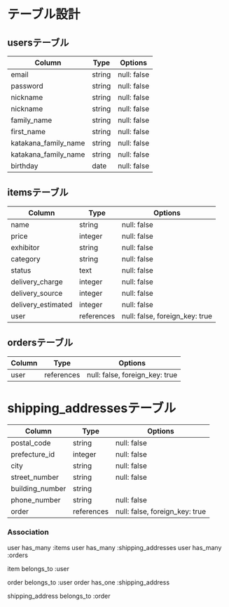 # テーブル設計

## usersテーブル

|Column              |Type        |Options      |
|--------------------|------------|-------------|
|email               |string      |null: false  |
|password            |string      |null: false  |
|nickname            |string      |null: false  |
|nickname            |string      |null: false  |
|family_name         |string      |null: false  |
|first_name          |string      |null: false  |
|katakana_family_name|string      |null: false  |
|katakana_family_name|string      |null: false  |
|birthday            |date        |null: false  |

## itemsテーブル

|Column             |Type      |Options                       |
|-------------------|----------|------------------------------|
|name               |string    |null: false                   |
|price              |integer   |null: false                   |
|exhibitor          |string    |null: false                   |
|category           |string    |null: false                   |
|status             |text      |null: false                   |
|delivery_charge    |integer   |null: false                   |  
|delivery_source    |integer   |null: false                   | 
|delivery_estimated |integer   |null: false                   |
|user               |references|null: false, foreign_key: true|

## ordersテーブル

|Column        |Type      |Options                       |
|--------------|----------|------------------------------|
|user          |references|null: false, foreign_key: true|

# shipping_addressesテーブル

|Column             |Type      |Options                       |
|-------------------|----------|------------------------------|
|postal_code        |string    |null: false                   |
|prefecture_id      |integer   |null: false                   |
|city               |string    |null: false                   |
|street_number      |string    |null: false                   |
|building_number    |string    |                              |
|phone_number       |string    |null: false                   |
|order              |references|null: false, foreign_key: true|

### Association

user has_many :items
user has_many :shipping_addresses
user has_many :orders

item belongs_to :user

order belongs_to :user
order has_one :shipping_address

shipping_address belongs_to :order
